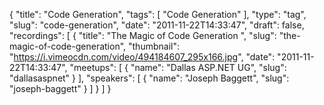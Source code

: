 {
  "title": "Code Generation",
  "tags": [
    "Code Generation"
  ],
  "type": "tag",
  "slug": "code-generation",
  "date": "2011-11-22T14:33:47",
  "draft": false,
  "recordings": [
    {
      "title": "The Magic of Code Generation ",
      "slug": "the-magic-of-code-generation",
      "thumbnail": "https://i.vimeocdn.com/video/494184607_295x166.jpg",
      "date": "2011-11-22T14:33:47",
      "meetups": [
        {
          "name": "Dallas ASP.NET UG",
          "slug": "dallasaspnet"
        }
      ],
      "speakers": [
        {
          "name": "Joseph Baggett",
          "slug": "joseph-baggett"
        }
      ]
    }
  ]
}